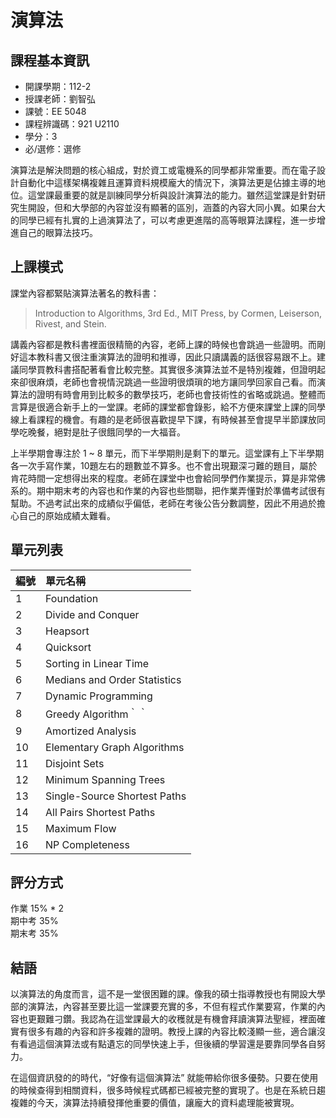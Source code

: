 # 演算法
## 課程基本資訊

- 開課學期：112-2
- 授課老師：劉智弘
- 課號：EE 5048
- 課程辨識碼：921 U2110
- 學分：3
- 必/選修：選修

演算法是解決問題的核心組成，對於資工或電機系的同學都非常重要。而在電子設計自動化中這樣架構複雜且運算資料規模龐大的情況下，演算法更是佔據主導的地位。這堂課最重要的就是訓練同學分析與設計演算法的能力。雖然這堂課是針對研究生開設，但和大學部的內容並沒有顯著的區別，涵蓋的內容大同小異。如果台大的同學已經有扎實的上過演算法了，可以考慮更進階的高等眼算法課程，進一步增進自己的眼算法技巧。

## 上課模式

課堂內容都緊貼演算法著名的教科書：
> Introduction to Algorithms, 3rd Ed., MIT Press, by Cormen, Leiserson, Rivest, and Stein.

講義內容都是教科書裡面很精簡的內容，老師上課的時候也會跳過一些證明。而剛好這本教科書又很注重演算法的證明和推導，因此只讀講義的話很容易跟不上。建議同學買教科書搭配著看會比較完整。其實很多演算法並不是特別複雜，但證明起來卻很麻煩，老師也會視情況跳過一些證明很煩瑣的地方讓同學回家自己看。而演算法的證明有時會用到比較多的數學技巧，老師也會技術性的省略或跳過。整體而言算是很適合新手上的一堂課。老師的課堂都會錄影，給不方便來課堂上課的同學線上看課程的機會。有趣的是老師很喜歡提早下課，有時候甚至會提早半節課放同學吃晚餐，絕對是肚子很餓同學的一大福音。

上半學期會專注於 1 ~ 8 單元，而下半學期則是剩下的單元。這堂課有上下半學期各一次手寫作業，10題左右的題數並不算多。也不會出現艱深刁難的題目，屬於肯花時間一定想得出來的程度。老師在課堂中也會給同學們作業提示，算是非常佛系的。期中期末考的內容也和作業的內容也些關聯，把作業弄懂對於準備考試很有幫助。不過考試出來的成績似乎偏低，老師在考後公告分數調整，因此不用過於擔心自己的原始成績太難看。

## 單元列表
   編號 | 單元名稱
--------|:-----
1| Foundation
2| Divide and Conquer
3| Heapsort
4| Quicksort
5| Sorting in Linear Time
6| Medians and Order Statistics
7| Dynamic Programming
8| Greedy Algorithm｀｀
9| Amortized Analysis
10| Elementary Graph Algorithms
11| Disjoint Sets
12| Minimum Spanning Trees
13| Single-Source Shortest Paths
14| All Pairs Shortest Paths
15| Maximum Flow
16| NP Completeness

## 評分方式
作業 15% * 2<br/>
期中考 35%<br/>
期末考 35%

## 結語
以演算法的角度而言，這不是一堂很困難的課。像我的碩士指導教授也有開設大學部的演算法，內容甚至要比這一堂課要充實的多，不但有程式作業要寫，作業的內容也更艱難刁鑽。我認為在這堂課最大的收穫就是有機會拜讀演算法聖經，裡面確實有很多有趣的內容和許多複雜的證明。教授上課的內容比較淺顯一些，適合讓沒有看過這個演算法或有點遺忘的同學快速上手，但後續的學習還是要靠同學各自努力。

在這個資訊發的的時代，“好像有這個演算法” 就能帶給你很多優勢。只要在使用的時候查得到相關資料，很多時候程式碼都已經被完整的實現了。也是在系統日趨複雜的今天，演算法持續發揮他重要的價值，讓龐大的資料處理能被實現。